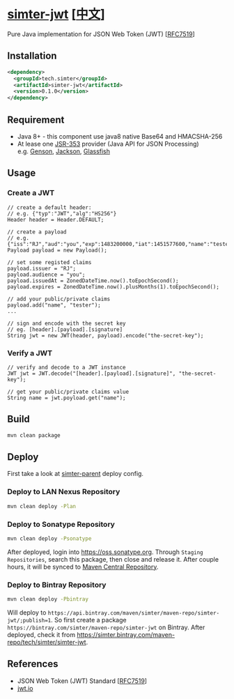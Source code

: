 # [simter-jwt](https://github.com/simter/simter-jwt) [[中文]]

Pure Java implementation for JSON Web Token (JWT) [[RFC7519]]

## Installation

```xml
<dependency>
  <groupId>tech.simter</groupId>
  <artifactId>simter-jwt</artifactId>
  <version>0.1.0</version>
</dependency>
```

## Requirement

- Java 8+ - this component use java8 native Base64 and HMACSHA-256
- At lease one [JSR-353] provider (Java API for JSON Processing)  
  e.g. [Genson], [Jackson], [Glassfish]

## Usage

### Create a JWT
```
// create a default header: 
// e.g. {"typ":"JWT","alg":"HS256"}
Header header = Header.DEFAULT;

// create a payload
// e.g. {"iss":"RJ","aud":"you","exp":1483200000,"iat":1451577600,"name":"tester"}
Payload payload = new Payload();

// set some registed claims
payload.issuer = "RJ";
payload.audience = "you";
payload.issuedAt = ZonedDateTime.now().toEpochSecond();
payload.expires = ZonedDateTime.now().plusMonths(1).toEpochSecond();

// add your public/private claims
payload.add("name", "tester");
...

// sign and encode with the secret key
// eg. [header].[payload].[signature]
String jwt = new JWT(header, payload).encode("the-secret-key");
```

### Verify a JWT

```
// verify and decode to a JWT instance
JWT jwt = JWT.decode("[header].[payload].[signature]", "the-secret-key");

// get your public/private claims value
String name = jwt.poyload.get("name");
```

## Build

```bash
mvn clean package
```

## Deploy

First take a look at [simter-parent] deploy config.

### Deploy to LAN Nexus Repository

```bash
mvn clean deploy -Plan
```

### Deploy to Sonatype Repository

```bash
mvn clean deploy -Psonatype
```

After deployed, login into <https://oss.sonatype.org>. Through `Staging Repositories`, search this package, 
then close and release it. After couple hours, it will be synced 
to [Maven Central Repository](http://repo1.maven.org/maven2/tech/simter/simter-jwt).

### Deploy to Bintray Repository

```bash
mvn clean deploy -Pbintray
```

Will deploy to `https://api.bintray.com/maven/simter/maven-repo/simter-jwt/;publish=1`.
So first create a package `https://bintray.com/simter/maven-repo/simter-jwt` on Bintray.
After deployed, check it from <https://simter.bintray.com/maven-repo/tech/simter/simter-jwt>.

## References

- JSON Web Token (JWT) Standard [[RFC7519]]
- [jwt.io](https://jwt.io)

[JSON Web Token]: https://tools.ietf.org/html/rfc7519
[RFC7519]: https://tools.ietf.org/html/rfc7519
[JSR-353]: https://jcp.org/en/jsr/detail?id=353
[Genson]: http://owlike.github.io/genson
[Jackson]: https://github.com/FasterXML/jackson-datatype-jsr353
[Glassfish]: https://jsonp.java.net/download.html
[simter-parent]: https://github.com/simter/simter-parent/blob/master/docs/README.zh-cn.md
[中文]: https://github.com/simter/simter-jwt/blob/master/docs/README.zh-cn.md